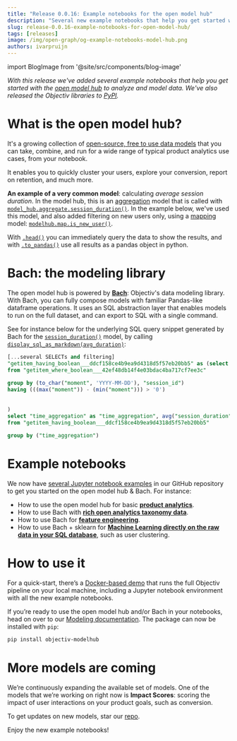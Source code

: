 ```yaml
---
title: "Release 0.0.16: Example notebooks for the open model hub"
description: "Several new example notebooks that help you get started with the open model hub to analyze and model data, e.g. to quickly cluster your users, explore your conversion, and much more. We’ve also released the Objectiv libraries to PyPI."
slug: release-0.0.16-example-notebooks-for-open-model-hub/
tags: [releases]
image: /img/open-graph/og-example-notebooks-model-hub.png
authors: ivarpruijn
---
```


<head>
  <meta property="og:title" content="Release 0.0.16: Example notebooks for the open model hub" />
</head>

import BlogImage from '@site/src/components/blog-image'

[models]: https://objectiv.io/docs/modeling/open-model-hub/models/
[duration]: https://objectiv.io/docs/modeling/open-model-hub/models/aggregation/session_duration/
[aggregation]: https://objectiv.io/docs/modeling/open-model-hub/models/aggregation/
[new_user]: https://objectiv.io/docs/modeling/open-model-hub/models/helper-functions/is_new_user/
[head]: https://objectiv.io/docs/modeling/bach/api-reference/Series/head/
[to_pandas]: https://objectiv.io/docs/modeling/bach/api-reference/Series/to_pandas/
[bach]: https://objectiv.io/docs/modeling/bach
[examples]: https://objectiv.io/docs/modeling/example-notebooks/
[ex_product_analytics]: https://objectiv.io/docs/modeling/example-notebooks/product-analytics/
[ex_taxonomy]: https://objectiv.io/docs/modeling/example-notebooks/open-taxonomy/
[ex_features]: https://objectiv.io/docs/modeling/example-notebooks/feature-engineering/
[ex_ml]: https://objectiv.io/docs/modeling/example-notebooks/machine-learning/
[quickstart]: https://objectiv.io/docs/home/quickstart-guide/
[repo]: https://github.com/objectiv/objectiv-analytics
[display_md]: https://github.com/objectiv/objectiv-analytics/blob/b796acd70211db1436eaac8e9120f09c2a7f9d43/bach/bach/display_formats.py
[models_mapping]: https://objectiv.io/docs/modeling/open-model-hub/models/helper-functions/

*With this release we've added several example notebooks that help you get started with the 
[open model hub](https://objectiv.io/docs/modeling/) to analyze and model data. We've also released the 
Objectiv libraries to [PyPI](https://pypi.org/user/objectiv/).*

<!--truncate-->


# What is the open model hub?
It's a growing collection of [open-source, free to use data models][models] that you can take, combine, and 
run for a wide range of typical product analytics use cases, from your notebook. 

It enables you to quickly cluster your users, explore your conversion, report on retention, and much more.

**An example of a very common model**: calculating *average session duration*. In the model hub, this is an 
[aggregation][duration] model that is called with [`model_hub.aggregate.session_duration()`][duration]. In 
the example below, we've used this model, and also added filtering on new users only, using a 
[mapping][models_mapping] model: [`modelhub.map.is_new_user()`][new_user].

<BlogImage 
  url='img/blog/releases/0.0.16-session_duration.png' 
  caption="Avg. daily session duration for new users in a notebook, with the model hub" />

With [`.head()`][head] you can immediately query the data to show the results, and with 
[`.to_pandas()`][to_pandas] use all results as a pandas object in python.

# Bach: the modeling library
The open model hub is powered by **[Bach][bach]**: Objectiv's data modeling library. With Bach, you can fully 
compose models with familiar Pandas-like dataframe operations. It uses an SQL abstraction layer that enables 
models to run on the full dataset, and can export to SQL with a single command. 

<BlogImage url='img/value-pandas-like-operations-on-full-dataset.svg' />

See for instance below for the underlying SQL query snippet generated by Bach for the 
[`session_duration()`][duration] model, by calling [`display_sql_as_markdown(avg_duration)`][display_md]:

```sql
[...several SELECTs and filtering]
"getitem_having_boolean___ddcf158ce4b9ea9d4318d5f57eb20bb5" as (select to_char("moment", 'YYYY-MM-DD') as "time_aggregation", "session_id" as "_session_id", min("moment") as "moment_min", max("moment") as "moment_max", ((max("moment")) - (min("moment"))) as "session_duration" 
from "getitem_where_boolean___42ef48db14f4e03bdac4ba717cf7ee3c" 
 
group by (to_char("moment", 'YYYY-MM-DD'), "session_id") 
having (((max("moment")) - (min("moment"))) > '0') 
 
 
)
select "time_aggregation" as "time_aggregation", avg("session_duration") as "session_duration" 
from "getitem_having_boolean___ddcf158ce4b9ea9d4318d5f57eb20bb5" 
 
group by ("time_aggregation") 
```

# Example notebooks
We now have [several Jupyter notebook examples][examples] in our GitHub repository to get you started on the 
open model hub & Bach. For instance:
* How to use the open model hub for basic **[product analytics][ex_product_analytics]**.
* How to use Bach with **[rich open analytics taxonomy data][ex_taxonomy]**.
* How to use Bach for **[feature engineering][ex_features]**.
* How to use Bach + sklearn for **[Machine Learning directly on the raw data in your SQL database][ex_ml]**, 
such as user clustering.


<BlogImage url='/img/open-graph/og-example-notebooks-model-hub.png'
  size="medium" />


# How to use it
For a quick-start, there’s a [Docker-based demo][quickstart] that runs the full Objectiv pipeline on your 
local machine, including a Jupyter notebook environment with all the new example notebooks. 

If you’re ready to use the open model hub and/or Bach in your notebooks, head on over to our 
[Modeling documentation][models]. The package can now be installed with `pip`:

```bash
pip install objectiv-modelhub
```

# More models are coming
We’re continuously expanding the available set of models. One of the models that we’re working on right now 
is **Impact Scores**: scoring the impact of user interactions on your product goals, such as conversion.

To get updates on new models, star our [repo][repo].

Enjoy the new example notebooks!
